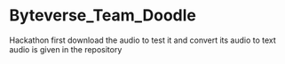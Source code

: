 # Byteverse_Team_Doodle
Hackathon
first download the audio to test it and convert its audio to text
audio is given in the repository
